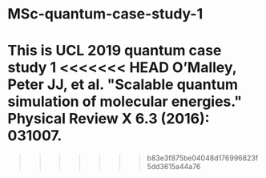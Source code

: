 # MSc-quantum-case-study-1
This is UCL 2019 quantum case study 1
<<<<<<< HEAD
O’Malley, Peter JJ, et al. "Scalable quantum simulation of molecular energies." Physical Review X 6.3 (2016): 031007.
=======
>>>>>>> b83e3f875be04048d176996823f5dd3615a44a76
